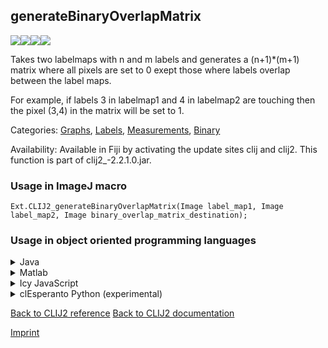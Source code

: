 ## generateBinaryOverlapMatrix
<img src="images/mini_empty_logo.png"/><img src="images/mini_clij2_logo.png"/><img src="images/mini_empty_logo.png"/><img src="images/mini_cle_logo.png"/>

Takes two labelmaps with n and m labels and generates a (n+1)*(m+1) matrix where all pixels are set to 0 exept those where labels overlap between the label maps. 

For example, if labels 3 in labelmap1 and 4 in labelmap2 are touching then the pixel (3,4) in the matrix will be set to 1.

Categories: [Graphs](https://clij.github.io/clij2-docs/reference__graph), [Labels](https://clij.github.io/clij2-docs/reference__label), [Measurements](https://clij.github.io/clij2-docs/reference__measurement), [Binary](https://clij.github.io/clij2-docs/reference__binary)

Availability: Available in Fiji by activating the update sites clij and clij2.
This function is part of clij2_-2.2.1.0.jar.

### Usage in ImageJ macro
```
Ext.CLIJ2_generateBinaryOverlapMatrix(Image label_map1, Image label_map2, Image binary_overlap_matrix_destination);
```


### Usage in object oriented programming languages



<details>

<summary>
Java
</summary>
<pre class="highlight">// init CLIJ and GPU
import net.haesleinhuepf.clij2.CLIJ2;
import net.haesleinhuepf.clij.clearcl.ClearCLBuffer;
CLIJ2 clij2 = CLIJ2.getInstance();

// get input parameters
ClearCLBuffer label_map1 = clij2.push(label_map1ImagePlus);
ClearCLBuffer label_map2 = clij2.push(label_map2ImagePlus);
binary_overlap_matrix_destination = clij2.create(label_map1);
</pre>

<pre class="highlight">
// Execute operation on GPU
clij2.generateBinaryOverlapMatrix(label_map1, label_map2, binary_overlap_matrix_destination);
</pre>

<pre class="highlight">
// show result
binary_overlap_matrix_destinationImagePlus = clij2.pull(binary_overlap_matrix_destination);
binary_overlap_matrix_destinationImagePlus.show();

// cleanup memory on GPU
clij2.release(label_map1);
clij2.release(label_map2);
clij2.release(binary_overlap_matrix_destination);
</pre>

</details>



<details>

<summary>
Matlab
</summary>
<pre class="highlight">% init CLIJ and GPU
clij2 = init_clatlab();

% get input parameters
label_map1 = clij2.pushMat(label_map1_matrix);
label_map2 = clij2.pushMat(label_map2_matrix);
binary_overlap_matrix_destination = clij2.create(label_map1);
</pre>

<pre class="highlight">
% Execute operation on GPU
clij2.generateBinaryOverlapMatrix(label_map1, label_map2, binary_overlap_matrix_destination);
</pre>

<pre class="highlight">
% show result
binary_overlap_matrix_destination = clij2.pullMat(binary_overlap_matrix_destination)

% cleanup memory on GPU
clij2.release(label_map1);
clij2.release(label_map2);
clij2.release(binary_overlap_matrix_destination);
</pre>

</details>



<details>

<summary>
Icy JavaScript
</summary>
<pre class="highlight">// init CLIJ and GPU
importClass(net.haesleinhuepf.clicy.CLICY);
importClass(Packages.icy.main.Icy);

clij2 = CLICY.getInstance();

// get input parameters
label_map1_sequence = getSequence();
label_map1 = clij2.pushSequence(label_map1_sequence);
label_map2_sequence = getSequence();
label_map2 = clij2.pushSequence(label_map2_sequence);
binary_overlap_matrix_destination = clij2.create(label_map1);
</pre>

<pre class="highlight">
// Execute operation on GPU
clij2.generateBinaryOverlapMatrix(label_map1, label_map2, binary_overlap_matrix_destination);
</pre>

<pre class="highlight">
// show result
binary_overlap_matrix_destination_sequence = clij2.pullSequence(binary_overlap_matrix_destination)
Icy.addSequence(binary_overlap_matrix_destination_sequence);
// cleanup memory on GPU
clij2.release(label_map1);
clij2.release(label_map2);
clij2.release(binary_overlap_matrix_destination);
</pre>

</details>



<details>

<summary>
clEsperanto Python (experimental)
</summary>
<pre class="highlight">import pyclesperanto_prototype as cle

cle.generate_binary_overlap_matrix(label_map1, label_map2, binary_overlap_matrix_destination)

</pre>



</details>



[Back to CLIJ2 reference](https://clij.github.io/clij2-docs/reference)
[Back to CLIJ2 documentation](https://clij.github.io/clij2-docs)

[Imprint](https://clij.github.io/imprint)

